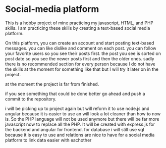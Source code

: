 # Social-media platform
This is a hobby project of mine practicing my javascript, HTML, and PHP skills.
I am practicing these skills by creating a text-based social media platform.

On this platform, you can create an account and start posting text-based messages. 
you can like dislike and comment on each post. 
you can follow your favorite users so you see their posts first.
the post you see is sorted on post date so you see the newer posts first and then the older ones. sadly there is no recommended section for every person because I do not have the skills at the moment for something like that but I will try it later on in the project.

at the moment the project is far from finished.

if you see something that could be done better go ahead and push a commit to the repository.


i will be picking up to project again but will reform it to use node.js and angular because it is easier to use an will look a lot cleaner than how to now is. So the PHP language will not be used anymore but there will be far more javascript now to replace all the PHP. It will be created with express.js for the backend and angular for frontend. for database i will still use sql because it is easy to use and relations are nice to have for a social media platform to link data easier with eachother
